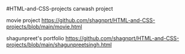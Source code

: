 #HTML-and-CSS-projects
carwash project

movie project                    https://github.com/shagnprt/HTML-and-CSS-projects/blob/main/movie.html

shagunpreet's portfolio         https://github.com/shagnprt/HTML-and-CSS-projects/blob/main/shagunpreetsingh.html
